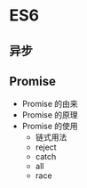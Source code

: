 # ES6

## 异步
## Promise
* Promise 的由来
* Promise 的原理
* Promise 的使用
  * 链式用法
  * reject
  * catch
  * all
  * race